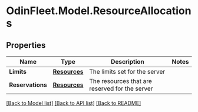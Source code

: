 # OdinFleet.Model.ResourceAllocations

## Properties

Name | Type | Description | Notes
------------ | ------------- | ------------- | -------------
**Limits** | [**Resources**](Resources.md) | The limits set for the server | 
**Reservations** | [**Resources**](Resources.md) | The resources that are reserved for the server | 

[[Back to Model list]](../README.md#documentation-for-models) [[Back to API list]](../README.md#documentation-for-api-endpoints) [[Back to README]](../README.md)

